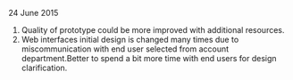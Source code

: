 24 June 2015

1. Quality of prototype could be more improved with additional resources.
2. Web interfaces initial design is changed many times due to miscommunication with end user selected from account department.Better to spend 
a bit more time with end users for design clarification.